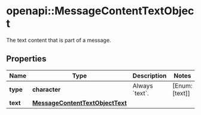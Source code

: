 # openapi::MessageContentTextObject

The text content that is part of a message.

## Properties
Name | Type | Description | Notes
------------ | ------------- | ------------- | -------------
**type** | **character** | Always &#x60;text&#x60;. | [Enum: [text]] 
**text** | [**MessageContentTextObjectText**](MessageContentTextObject_text.md) |  | 


